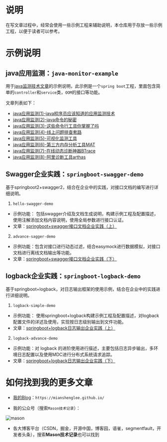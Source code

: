 # 说明

在写文章过程中，经常会使用一些示例工程来辅助说明，本仓库用于存放一些示例工程，以便于读者可以参考。

# 示例说明

## java应用监测：`java-monitor-example`

用于[java监测技术文章](https://mianshenglee.github.io/)的示例说明，此示例是一个`spring boot`工程，里面包含简单的`controller`和`service`类，`OOM`的接口等功能。

文章列表如下：

- [java应用监测(1)-java程序员应该知道的应用监测技术](https://mianshenglee.github.io/2019/08/23/java-monitor-1.html)
- [java应用监测(2)-java命令的秘密]( https://mianshenglee.github.io/2019/08/24/java-monitor-2.html )
- [java应用监测(3)-这些命令行工具你掌握了吗]( https://mianshenglee.github.io/2019/08/25/java-monitor-3.html )
- [java应用监测(4)-线上问题排查套路]( https://mianshenglee.github.io/2019/08/26/java-monitor-4.html )
- [java应用监测(5)-可视化监测工具]( https://mianshenglee.github.io/2019/08/27/java-monitor-5.html )
- [java应用监测(6)-第三方内存分析工具MAT]( https://mianshenglee.github.io/2019/08/29/java-monitor-6.html )
- [java应用监测(7)-在线动态诊断神器BTrace]( https://mianshenglee.github.io/2019/08/30/java-monitor-7.html )
- [java应用监测(8)-阿里诊断工具arthas]( https://mianshenglee.github.io/2019/08/31/java-monitor-8.html )

## Swagger企业实践：`springboot-swagger-demo`

基于springboot2+swagger2，结合在企业中的实践，对接口文档的编写进行详细说明。

1. `hello-swagger-demo`

- 示例功能： 包括swagger介绍及文档生成说明，构建示例工程及配置描述，使用注解添加文档内容说明，使用全局参数进行接口认证。
- 文章：[springboot+swagger接口文档企业实践（上）](https://mianshenglee.github.io/2019/11/13/springboot-swagger1.html)

2. `advance-sagger-demo`

- 示例功能：包含对接口进行动态过滤，结合easymock进行数据模拟，对接口文档进行离线文档输出等功能。
- 文章：[springboot+swagger接口文档企业实践（下）](https://mianshenglee.github.io/2019/11/21/springboot-swagger2.html)

## logback企业实践：`springboot-logback-demo`

基于springboot+logback，对日志输出框架的使用示例，结合在企业中的实践进行详细说明。

1. `logback-simple-demo`

- 示例功能： 使用springboot+logback构建示例工程及配置描述，对logback配置文件的详述及使用，实现按日志级别输出到文件功能。
- 文章：[springboot+logback日志输出企业实践（上）](https://mianshenglee.github.io/2019/11/28/logback1.html)

2. `logback-advance-demo`

- 示例功能：对 logback 的进阶使用进行描述，主要包括日志异步输出，多环境日志配置以及使用MDC进行分布式系统请求追踪。
- 文章：[springboot+logback日志输出企业实践（下）]( https://mianshenglee.github.io/2019/11/29/logback2.html )

# 如何找到我的更多文章

- [我的Blog](https://mianshenglee.github.io)：`https://mianshenglee.github.io/`

- 我的公众号（搜索`Mason技术记录`）：

![mason](https://gitee.com/mianshenglee/datastorage/raw/master/md-photo/myphoto/wx/wx-public.jpg)

- 各大博客平台（CSDN，掘金，开源中国，博客园，语雀，segmentfault，开发者头条），搜索**Mason技术记录**也可以找到










